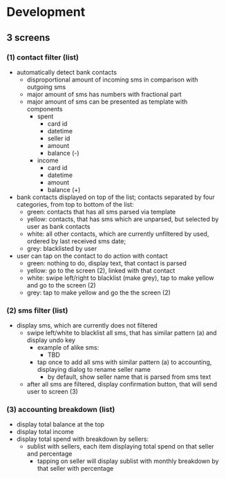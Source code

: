 # Development

## 3 screens
### (1) contact filter (list)

* automatically detect bank contacts
    * disproportional amount of incoming sms in comparison with outgoing sms
    * major amount of sms has numbers with fractional part
    * major amount of sms can be presented as template with components
        * spent
            * card id
            * datetime
            * seller id
            * amount
            * balance (-)
        * income
            * card id
            * datetime
            * amount
            * balance (+)
* bank contacts displayed on top of the list; contacts separated by four categories, from top to bottom of the list:
    * green: contacts that has all sms parsed via template
    * yellow: contacts, that has sms which are unparsed, but selected by user as bank contacts
    * white: all other contacts, which are currently unfiltered by used, ordered by last received sms date;
    * grey: blacklisted by user
* user can tap on the contact to do action with contact
    * green: nothing to do, display text, that contact is parsed
    * yellow: go to the screen (2), linked with that contact
    * white: swipe left/right to blacklist (make grey), tap to make yellow and go to the screen (2)
    * grey: tap to make yellow and go the the screen (2)

### (2) sms filter (list)

* display sms, which are currently does not filtered
    * swipe left/white to blacklist all sms, that has similar pattern (a) and display undo key
        * example of alike sms:
            * TBD
        * tap once to add all sms with similar pattern (a) to accounting, displaying dialog to rename seller name
            * by default, show seller name that is parsed from sms text
    * after all sms are filtered, display confirmation button, that will send user to screen (3)

### (3) accounting breakdown (list)

* display total balance at the top
* display total income
* display total spend with breakdown by sellers:
    * sublist with sellers, each item displaying total spend on that seller and percentage
        * tapping on seller will display sublist with monthly breakdown by that seller with percentage


